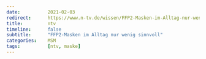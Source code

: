 ```yaml
---
date:          2021-02-03
redirect:      https://www.n-tv.de/wissen/FFP2-Masken-im-Alltag-nur-wenig-sinnvoll-article22336308.html
title:         ntv
timeline:      false
subtitle:      "FFP2-Masken im Alltag nur wenig sinnvoll"
categories:    MSM
tags:          [ntv, maske]
---
```

